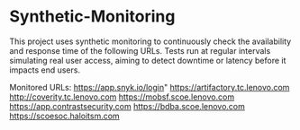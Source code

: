 # Synthetic-Monitoring

This project uses synthetic monitoring to continuously check the availability and response time of the following URLs. Tests run at regular intervals simulating real user access, aiming to detect downtime or latency before it impacts end users.

Monitored URLs:
    https://app.snyk.io/login"
    https://artifactory.tc.lenovo.com
    http://coverity.tc.lenovo.com
    https://mobsf.scoe.lenovo.com
    https://app.contrastsecurity.com
    https://bdba.scoe.lenovo.com
    https://scoesoc.haloitsm.com
